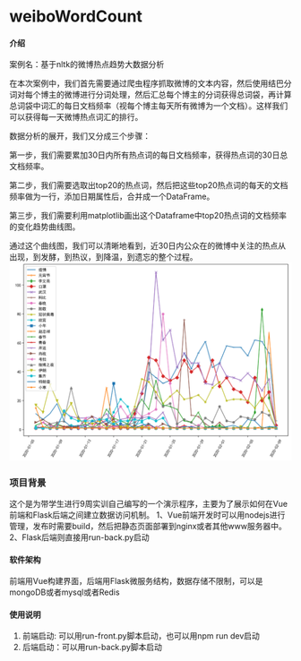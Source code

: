 # weiboWordCount

#### 介绍
案例名：基于nltk的微博热点趋势大数据分析

 在本次案例中，我们首先需要通过爬虫程序抓取微博的文本内容，然后使用结巴分词对每个博主的微博进行分词处理，然后汇总每个博主的分词获得总词袋，再计算总词袋中词汇的每日文档频率（视每个博主每天所有微博为一个文档）。这样我们可以获得每一天微博热点词汇的排行。

 数据分析的展开，我们又分成三个步骤：
 
 第一步，我们需要累加30日内所有热点词的每日文档频率，获得热点词的30日总文档频率。
 
 第二步，我们需要选取出top20的热点词，然后把这些top20热点词的每天的文档频率做为一行，添加日期属性后，合并成一个DataFrame。
 
 第三步，我们需要利用matplotlib画出这个Dataframe中top20热点词的文档频率的变化趋势曲线图。
 
 通过这个曲线图，我们可以清晰地看到，近30日内公众在的微博中关注的热点从出现，到发酵，到热议，到降温，到遗忘的整个过程。
<img src="Figure_2.png">

### 项目背景
这个是为带学生进行9周实训自己编写的一个演示程序，主要为了展示如何在Vue前端和Flask后端之间建立数据访问机制。
1、Vue前端开发时可以用nodejs进行管理，发布时需要build，然后把静态页面部署到nginx或者其他www服务器中。
2、Flask后端则直接用run-back.py启动

#### 软件架构
前端用Vue构建界面，后端用Flask微服务结构，数据存储不限制，可以是mongoDB或者mysql或者Redis

#### 使用说明

1.  前端启动: 可以用run-front.py脚本启动，也可以用npm run dev启动
2.  后端启动：可以用run-back.py脚本启动
